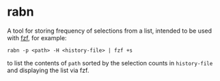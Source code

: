 # rabn

A tool for storing frequency of selections from a list, intended to be used with [fzf], for example:

```
rabn -p <path> -H <history-file> | fzf +s
```

to list the contents of `path` sorted by the selection counts in `history-file` and displaying the list via fzf.

[fzf]: (https://github.com/junegunn/fzf)
